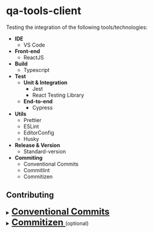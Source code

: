 # qa-tools-client

Testing the integration of the following tools/technologies:

- **IDE**
  - VS Code
- **Front-end**
  - ReactJS
- **Build**
  - Typescript
- **Test**
  - **Unit & Integration**
    - Jest
    - React Testing Library
  - **End-to-end**
    - Cypress
- **Utils**
  - Prettier
  - ESLint
  - EditorConfig
  - Husky
- **Release & Version**
  - Standard-version
- **Commiting**
  - Conventional Commits
  - Commitlint
  - Commitizen

## Contributing

<details>
  <summary>
    <a style="font-size: 24px; font-weight: bold" href="https://www.conventionalcommits.org">
      Conventional Commits
    </a>
  </summary>
  <br>
  The Conventional Commits specification is a lightweight convention on top of commit messages. It provides an easy set of rules for creating an explicit commit history; which makes it easier to write automated tools on top of.

#### Structure

The commit message should be structured as follows:

```
<type>([optional scope]): <description>

[optional body]

[optional footer]
```

#### Elements

The main structural elements are:

| Element         | Description                              | Where to use | Correlates to (SemVer) |
| --------------- | ---------------------------------------- | ------------ | ---------------------- |
| fix             | patches a bug in the codebase            | \<type>      | PATCH (1.0.1)          |
| feat            | introduces a new feature to the codebase | \<type>      | MINOR (1.1.0)          |
| BREAKING CHANGE | introduces a breaking API change         | \<body>      | MAJOR (2.0.0)          |

##### Types

Available <b>types</b> that can be used are:

- <b>build</b>: Changes that affect the build system or external dependencies (example scopes: gulp, broccoli, npm)
- <b>ci</b>: Changes to our CI configuration files and scripts (example scopes: Travis, Circle, BrowserStack, SauceLabs)
- <b>docs</b>: Documentation only changes
- <b>feat</b>: A new feature
- <b>fix</b>: A bug fix
- <b>perf</b>: A code change that improves performance
- <b>refactor</b>: A code change that neither fixes a bug nor adds a feature
- <b>style</b>: Changes that do not affect the meaning of the code (white-space, formatting, missing semi-colons, etc)
- <b>test</b>: Adding missing tests or correcting existing tests
- <b>chore</b>: Updating grunt tasks etc; no production code change

#### Examples

Commit message with description and breaking change in body:

```
feat: allow provided config object to extend other configs

BREAKING CHANGE: `extends` key in config file is now used for extending other config files
```

Commit message with optional `!` to draw attention to breaking change:

```
chore!: drop Node 6 from testing matrix

BREAKING CHANGE: dropping Node 6 which hits end of life in April
```

Commit message with no body:

```
docs: correct spelling of CHANGELOG
```

Commit message with scope:

```
feat(lang): add polish language
```

Commit message for a fix using an (optional) issue number:

```
fix: correct minor typos in code

see the issue for details on the typos fixed

closes issue #12
```

</details>

<details>
  <summary>
    <a style="font-size: 24px; font-weight: bold" href="https://github.com/commitizen/cz-cli">
      Commitizen
    </a> (optional)
  </summary>
  <br>
  Commitizen is a CLI tool to help commiting according to Conventional Commits rules, among others.

![Commitizen](https://github.com/commitizen/cz-cli/raw/master/meta/screenshots/add-commit.png)

##### Installing

```
npm install -g commitizen cz-conventional-changelog
```

Or if you are using Yarn:

```
yarn global add commitizen cz-conventional-changelog
```

##### Configuring the repository

Add the following to `package.json`:

```
  "config": {
    "commitizen": {
      "path": "cz-conventional-changelog"
    }
  }
```

</details>
